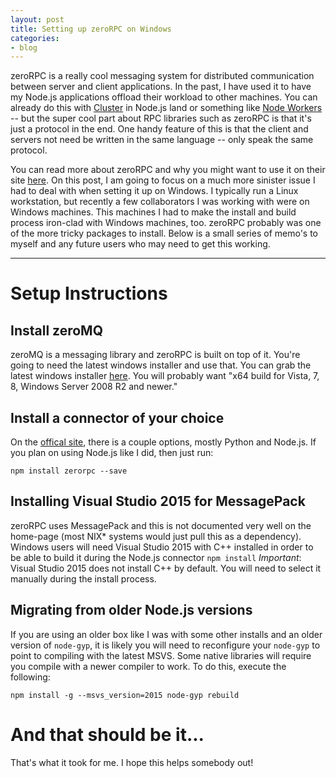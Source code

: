```yaml
---
layout: post
title: Setting up zeroRPC on Windows
categories:
- blog
---
```


zeroRPC is a really cool messaging system for distributed communication between server and client applications. In the past, I have used it to have my Node.js applications offload their workload
to other machines. You can already do this with [Cluster](https://nodejs.org/api/cluster.html) in Node.js land or something like [Node Workers](https://github.com/rvagg/node-worker-farm) -- but the super cool part about RPC libraries such as zeroRPC is that it's just a protocol in the end. One handy feature of this is that the client and servers not need be written in the same language -- only speak the same protocol.

You can read more about zeroRPC and why you might want to use it on their site [here](http://www.zerorpc.io/). On this post, I am going to focus on a much more sinister issue I had to deal with when setting it up on Windows. I typically run a Linux workstation, but recently a few collaborators I was working with were on Windows machines. This machines I had to make the install and build process iron-clad with Windows machines, too. zeroRPC probably was one of the more tricky packages to install. Below is a small series of memo's to myself and any future users who may need to get this working.

---

# Setup Instructions

## Install zeroMQ

zeroMQ is a messaging library and zeroRPC is built on top of it. You're going to need the latest windows installer and use that. You can grab the latest windows installer [here](http://zeromq.org/distro:microsoft-windows). You will probably want "x64 build for Vista, 7, 8, Windows Server 2008 R2 and newer."

## Install a connector of your choice

On the [offical site](http://www.zerorpc.io/), there is a couple options, mostly Python and Node.js. If you plan on using Node.js like I did, then just run:

```
npm install zerorpc --save
```

## Installing Visual Studio 2015 for MessagePack

zeroRPC uses MessagePack and this is not documented very well on the home-page (most NIX* systems would just pull this as a dependency). Windows users will need Visual Studio 2015 with C++ installed in order to be able to build it during the Node.js connector `npm install` *Important*: Visual Studio 2015 does not install C++ by default. You will need to select it manually during the install process.

## Migrating from older Node.js versions

If you are using an older box like I was with some other installs and an older version of `node-gyp`, it is likely you will need to reconfigure your `node-gyp` to point to compiling with the latest MSVS. Some native libraries will require you compile with a newer compiler to work. To do this, execute the following:

```
npm install -g --msvs_version=2015 node-gyp rebuild
```

# And that should be it...

That's what it took for me. I hope this helps somebody out!
